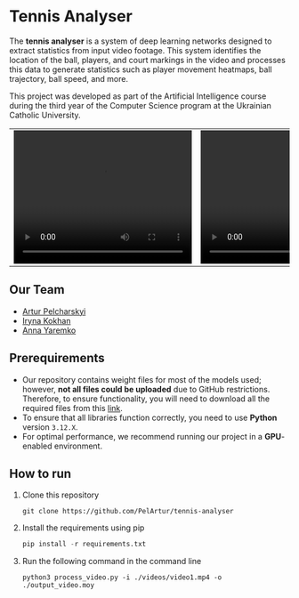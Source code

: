 # Tennis Analyser

The **tennis analyser** is a system of deep learning networks designed to extract statistics from input video footage. This system identifies the location of the ball, players, and court markings in the video and processes this data to generate statistics such as player movement heatmaps, ball trajectory, ball speed, and more.

This project was developed as part of the Artificial Intelligence course during the third year of the Computer Science program at the Ukrainian Catholic University.

<table>
    <tr>
        <td>
            <video width="320" height="240" controls>
                <source src="./videos/video1.mp4" type="video/mp4">
            </video>
        </td>
        <td>
            <video width="320" height="240" controls>
                <source src="./videos/video2.mp4" type="video/mp4">
            </video>
        </td>
    </tr>
</table>



## Our Team
- [Artur Pelcharskyi](https://github.com/PelArtur)
- [Iryna Kokhan](https://github.com/ironiss)
- [Anna Yaremko](https://github.com/moisamidi)


## Prerequirements
- Our repository contains weight files for most of the models used; however, **not all files could be uploaded** due to GitHub restrictions. Therefore, to ensure functionality, you will need to download all the required files from this [link](https://drive.google.com/file/d/1S5Dh8J6LXWf2SBCrmQjWt3IpOaVvwtiC/view?usp=sharing).
- To ensure that all libraries function correctly, you need to use **Python** version `3.12.X`.
- For optimal performance, we recommend running our project in a **GPU**-enabled environment.

## How to run
1. Clone this repository
  
    ```git
    git clone https://github.com/PelArtur/tennis-analyser
    ```
    
2. Install the requirements using pip 

    ```python
    pip install -r requirements.txt
    ```
  
3. Run the following command in the command line
  
    ```shell
    python3 process_video.py -i ./videos/video1.mp4 -o ./output_video.moy
    ```

